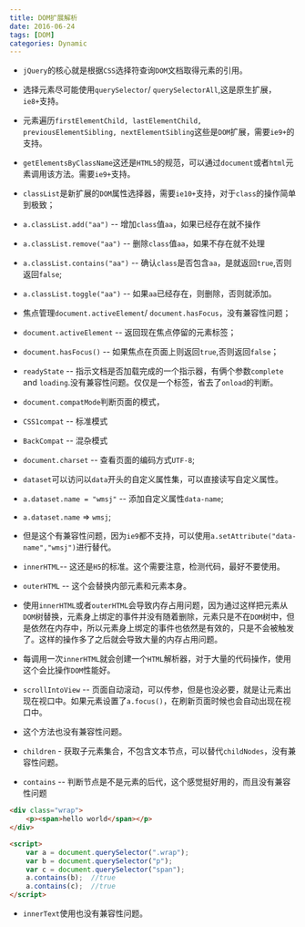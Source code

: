 ```yaml
---
title: DOM扩展解析
date: 2016-06-24
tags: [DOM]
categories: Dynamic
---
```


- `jQuery`的核心就是根据`CSS`选择符查询`DOM`文档取得元素的引用。

- 选择元素尽可能使用`querySelector`/ `querySelectorAll`,这是原生扩展，`ie8+`支持。

- 元素遍历`firstElementChild, lastElementChild, previousElementSibling, nextElementSibling`这些是`DOM`扩展，需要`ie9+`的支持。

- `getElementsByClassName`这还是`HTML5`的规范，可以通过`document`或者`html`元素调用该方法。需要`ie9+`支持。

- `classList`是新扩展的`DOM`属性选择器，需要`ie10+`支持，对于`class`的操作简单到极致；
- `a.classList.add("aa")` -- 增加`class`值`aa`，如果已经存在就不操作
- `a.classList.remove("aa")` -- 删除`class`值`aa`，如果不存在就不处理
- `a.classList.contains("aa")` -- 确认`class`是否包含`aa`，是就返回`true`,否则返回`false`;
- `a.classList.toggle("aa")` -- 如果`aa`已经存在，则删除，否则就添加。

- 焦点管理`document.activeElement`/ `document.hasFocus`，没有兼容性问题；
- `document.activeElement` -- 返回现在焦点停留的元素标签；
- `document.hasFocus()` -- 如果焦点在页面上则返回`true`,否则返回`false`；

- `readyState` -- 指示文档是否加载完成的一个指示器，有俩个参数`complete` and `loading`.没有兼容性问题。仅仅是一个标签，省去了`onload`的判断。

- `document.compatMode`判断页面的模式，
- `CSS1compat` -- 标准模式
- `BackCompat` -- 混杂模式

- `document.charset` -- 查看页面的编码方式`UTF-8`;

- `dataset`可以访问以`data`开头的自定义属性集，可以直接读写自定义属性。
- `a.dataset.name = "wmsj"` -- 添加自定义属性`data-name`;
- `a.dataset.name` => `wmsj`;
- 但是这个有兼容性问题，因为`ie9`都不支持，可以使用`a.setAttribute("data-name","wmsj")`进行替代。

- `innerHTML`-- 这还是`H5`的标准。这个需要注意，检测代码，最好不要使用。
- `outerHTML` -- 这个会替换内部元素和元素本身。
- 使用`innerHTML`或者`outerHTML`会导致内存占用问题，因为通过这样把元素从`DOM`树替换，元素身上绑定的事件并没有随着删除，元素只是不在`DOM`树中，但是依然在内存中，所以元素身上绑定的事件也依然是有效的，只是不会被触发了。这样的操作多了之后就会导致大量的内存占用问题。
- 每调用一次`innerHTML`就会创建一个`HTML`解析器，对于大量的代码操作，使用这个会比操作`DOM`性能好。

- `scrollIntoView` -- 页面自动滚动，可以传参，但是也没必要，就是让元素出现在视口中。如果元素设置了`a.focus()`，在刷新页面时候也会自动出现在视口中。
- 这个方法也没有兼容性问题。

- `children` - 获取子元素集合，不包含文本节点，可以替代`childNodes`，没有兼容性问题。

- `contains` -- 判断节点是不是元素的后代，这个感觉挺好用的，而且没有兼容性问题

```html
<div class="wrap">
    <p><span>hello world</span></p>
</div>

<script>
    var a = document.querySelector(".wrap");
    var b = document.querySelector("p");
    var c = document.querySelector("span");
    a.contains(b);  //true
    a.contains(c);  //true
</script>
```

- `innerText`使用也没有兼容性问题。